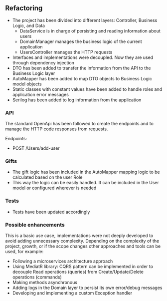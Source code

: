 ## Refactoring

* The project has been divided into different layers: Controller, Business Logic, and Data
  * DataService is in charge of persisting and reading information about users
  * DomainManager manages the business logic of the current application
  * UsersController manages the HTTP requests
* Interfaces and implementations were decoupled. Now they are used through dependency injection
* DTO has been added to transfer the information from the API to the Business Logic layer
* AutoMapper has been added to map DTO objects to Business Logic model objects
* Static classes with constant values have been added to handle roles and application error messages
* Serilog has been added to log information from the application

### API
The standard OpenApi has been followed to create the endpoints and to manage the HTTP code responses from requests.

Endpoints:
* POST /Users/add-user

### Gifts
* The gift logic has been included in the AutoMapper mapping logic to be calculated based on the user Role
* This way the logic can be easily handled. It can be included in the User model or configured wherever is needed

### Tests
* Tests have been updated accordingly

### Possible enhancements
This is a basic use case, implementations were not deeply developed to avoid adding unnecessary complexity. Depending on the complexity of the project, growth, or if the scope changes other approaches and tools can be used, for example:

* Following a microservices architecture approach
* Using MediatR library: CQRS pattern can be implemented in order to decouple Read operations (queries) from Create/Update/Delete operations (commands)
* Making methods asynchronous
* Adding logs in the Domain layer to persist its own error/debug messages
* Developing and implementing a custom Exception handler
